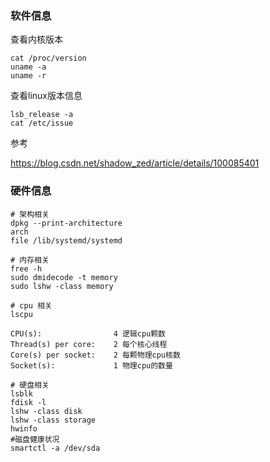### 软件信息

查看内核版本

```
cat /proc/version
uname -a
uname -r
```

查看linux版本信息

```
lsb_release -a
cat /etc/issue
```

参考

https://blog.csdn.net/shadow_zed/article/details/100085401

### 硬件信息

```
# 架构相关
dpkg --print-architecture
arch
file /lib/systemd/systemd

# 内存相关
free -h
sudo dmidecode -t memory
sudo lshw -class memory

# cpu 相关
lscpu

CPU(s):                4 逻辑cpu颗数
Thread(s) per core:    2 每个核心线程
Core(s) per socket:    2 每颗物理cpu核数
Socket(s):             1 物理cpu的数量

# 硬盘相关
lsblk
fdisk -l
lshw -class disk
lshw -class storage
hwinfo
#磁盘健康状况
smartctl -a /dev/sda
```



